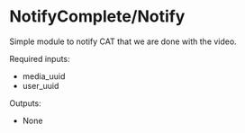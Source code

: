 NotifyComplete/Notify
=====================

Simple module to notify CAT that we are done with the video.

Required inputs:
* media_uuid
* user_uuid

Outputs:
* None
